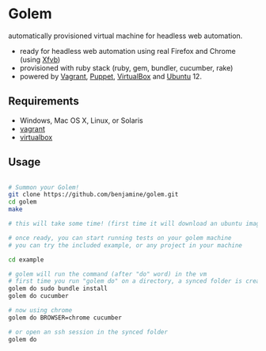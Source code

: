 Golem
=====

automatically provisioned virtual machine for headless web automation.

- ready for headless web automation using real Firefox and Chrome (using [Xfvb](http://en.wikipedia.org/wiki/Xvfb))
- provisioned with ruby stack (ruby, gem, bundler, cucumber, rake)
- powered by [Vagrant](http://www.vagrantup.com/), [Puppet](https://puppetlabs.com/), [VirtualBox](http://www.virtualbox.org/) and [Ubuntu](http://www.ubuntu.com/) 12.

Requirements
--------

- Windows, Mac OS X, Linux, or Solaris
- [vagrant](http://www.vagrantup.com/)
- [virtualbox](http://www.virtualbox.org/)

Usage
-----

``` sh

# Summon your Golem!
git clone https://github.com/benjamine/golem.git
cd golem
make

# this will take some time! (first time it will download an ubuntu image and provision it with all the required software)

# once ready, you can start running tests on your golem machine
# you can try the included example, or any project in your machine

cd example

# golem will run the command (after "do" word) in the vm
# first time you run "golem do" on a directory, a synced folder is created to mirror cwd on guest vm, then commands are executed in that guest folder
golem do sudo bundle install
golem do cucumber

# now using chrome
golem do BROWSER=chrome cucumber

# or open an ssh session in the synced folder
golem do

```